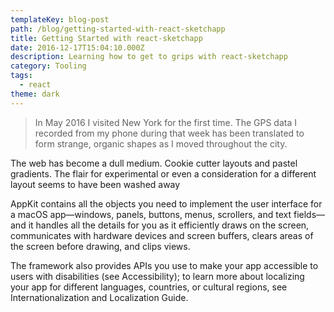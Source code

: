 ```yaml
---
templateKey: blog-post
path: /blog/getting-started-with-react-sketchapp
title: Getting Started with react-sketchapp
date: 2016-12-17T15:04:10.000Z
description: Learning how to get to grips with react-sketchapp
category: Tooling
tags:
  - react
theme: dark
---
```


> In May 2016 I visited New York for the first time. The GPS data I recorded from my phone during that week has been translated to form strange, organic shapes as I moved throughout the city.

The web has become a dull medium. Cookie cutter layouts and pastel gradients. The flair for experimental or even a consideration for a different layout seems to have been washed away

AppKit contains all the objects you need to implement the user interface for a macOS app—windows, panels, buttons, menus, scrollers, and text fields—and it handles all the details for you as it efficiently draws on the screen, communicates with hardware devices and screen buffers, clears areas of the screen before drawing, and clips views.

The framework also provides APIs you use to make your app accessible to users with disabilities (see Accessibility); to learn more about localizing your app for different languages, countries, or cultural regions, see Internationalization and Localization Guide.

<full-bleed-image  comptype="image" asset="/img/nyc-project-concepts.png"  inset caption="Early concept art"></full-bleed-image>


<full-bleed-image  comptype="image" asset="/img/nyc-project-concepts.png" ></full-bleed-image>



<full-bleed-image comptype="image" asset="/img/pressure-p.jpg" inset></full-bleed-image>

<full-bleed-video comptype="video" videosrc="/img/nyc.mp4" inset caption="video art"></full-bleed-video>
